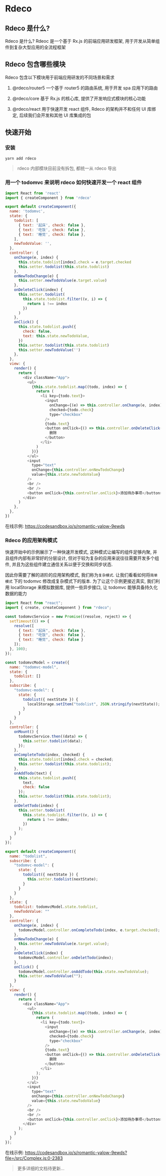 # Rdeco

## Rdeco 是什么?

Rdeco 是什么? Rdeoc 是一个基于 Rx.js 的前端应用研发框架, 用于开发从简单组件到复杂大型应用的全流程框架

## Rdeco 包含哪些模块

Rdeco 包含以下模块用于前端应用研发的不同场景和需求

1. @rdeco/router5 一个基于 router5 的路由系统, 用于开发 spa 应用下的路由

2. @rdeco/core 基于 Rx.js 的核心库, 提供了开发响应式模块的核心功能

3. @rdeco/react 用于快速开发 react 组件, Rdeco 的架构并不和任何 UI 库绑定, 后续我们会开发和其他 UI 库集成的包

## 快速开始

### 安装

```js
yarn add rdeco
```

> rdeco 内部模块目前没有拆包, 都统一从 rdeco 导出

### 用一个 todomvc 来说明 rdeco 如何快速开发一个 react 组件

```js
import React from 'react'
import { createComponent } from 'rdeco'

export default createComponent({
  name: 'todomvc',
  state: {
    todolist: [
      { text: '起床', check: false },
      { text: '吃饭', check: false },
      { text: '睡觉', check: false },
    ],
    newTodoValue: '',
  },
  controller: {
    onChange(e, index) {
      this.state.todolist[index].check = e.target.checked
      this.setter.todolist(this.state.todolist)
    },
    onNewTodoChange(e) {
      this.setter.newTodoValue(e.target.value)
    },
    onDeleteClick(index) {
      this.setter.todolist(
        this.state.todolist.filter((v, i) => {
          return i !== index
        })
      )
    },
    onClick() {
      this.state.todolist.push({
        check: false,
        text: this.state.newTodoValue,
      })
      this.setter.todolist(this.state.todolist)
      this.setter.newTodoValue('')
    },
  },
  view: {
    render() {
      return (
        <div className="App">
          <ul>
            {this.state.todolist.map((todo, index) => {
              return (
                <li key={todo.text}>
                  <input
                    onChange={(e) => this.controller.onChange(e, index)}
                    checked={todo.check}
                    type="checkbox"
                  />
                  {todo.text}
                  <button onClick={() => this.controller.onDeleteClick(index)}>
                    删除
                  </button>
                </li>
              )
            })}
          </ul>
          <input
            type="text"
            onChange={this.controller.onNewTodoChange}
            value={this.state.newTodoValue}
          />
          <br />
          <br />
          <button onClick={this.controller.onClick}>添加待办事项</button>
        </div>
      )
    },
  },
})
```

在线示例: <https://codesandbox.io/s/romantic-yalow-9ewds>

### Rdeco 的应用架构模式

快速开始中的示例展示了一种快速开发模式, 这种模式让编写的组件足够内聚, 并且组件内部有非常好的分层设计, 但对于较为复杂的应用来说往往需要开发多个组件, 并且为这些组件建立通信关系以便于交换和同步状态.

因此你需要了解的进阶的应用架构模式, 我们称为`复杂模式`. 让我们看看如何将`简单模式` 下的 todomvc 修改成复杂模式下的版本. 为了让这个示例更接近真实, 我们利用 localStorage 来模拟数据库, 提供一些异步接口, 让 todomvc 能够具备持久化数据的能力

```js
import React from "react";
import { create, createComponent } from "rdeco";

const todomvcService = new Promise((resolve, reject) => {
  setTimeout(() => {
    resolve([
      { text: "起床", check: false },
      { text: "吃饭", check: false },
      { text: "睡觉", check: false }
    ]);
  }, 100);
});

const todomvcModel = create({
  name: "todomvc-model",
  state: {
    todolist: []
  },
  subscribe: {
    "todomvc-model": {
      state: {
        todolist({ nextState }) {
          localStorage.setItem("todolist", JSON.stringify(nextState));
        }
      }
    }
  },
  controller: {
    onMount() {
      todomvcService.then((data) => {
        this.setter.todolist(data);
      });
    },
    onCompleteTodo(index, checked) {
      this.state.todolist[index].check = checked;
      this.setter.todolist(this.state.todolist);
    },
    onAddTodo(text) {
      this.state.todolist.push({
        text,
        check: false
      });
      this.setter.todolist(this.state.todolist);
    },
    onDeletTodo(index) {
      this.setter.todolist(
        this.state.todolist.filter((v, i) => {
          return i !== index;
        })
      );
    }
  }
});

export default createComponent({
  name: "todolist",
  subscribe: {
    "todomvc-model": {
      state: {
        todolist({ nextState }) {
          this.setter.todolist(nextState);
        }
      }
    }
  },
  state: {
    todolist: todomvcModel.state.todolist,
    newTodoValue: ""
  },
  controller: {
    onChange(e, index) {
      todomvcModel.controller.onCompleteTodo(index, e.target.checked);
    },
    onNewTodoChange(e) {
      this.setter.newTodoValue(e.target.value);
    },
    onDeleteClick(index) {
      todomvcModel.controller.onDeletTodo(index);
    },
    onClick() {
      todomvcModel.controller.onAddTodo(this.state.newTodoValue);
      this.setter.newTodoValue("");
    }
  },
  view: {
    render() {
      return (
        <div className="App">
          <ul>
            {this.state.todolist.map((todo, index) => {
              return (
                <li key={todo.text}>
                  <input
                    onChange={(e) => this.controller.onChange(e, index)}
                    checked={todo.check}
                    type="checkbox"
                  />
                  {todo.text}
                  <button onClick={() => this.controller.onDeleteClick(index)}>
                    删除
                  </button>
                </li>
              );
            })}
          </ul>
          <input
            type="text"
            onChange={this.controller.onNewTodoChange}
            value={this.state.newTodoValue}
          />
          <br />
          <br />
          <button onClick={this.controller.onClick}>添加待办事项</button>
        </div>
      );
    }
  }
});

```

在线示例: <https://codesandbox.io/s/romantic-yalow-9ewds?file=/src/Complex.js:0-2383>

> 更多详细的文档待更新...
